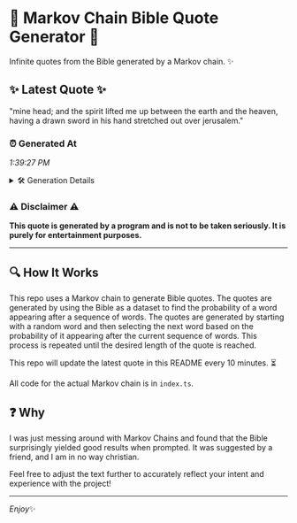 # 📖 Markov Chain Bible Quote Generator 📖

Infinite quotes from the Bible generated by a Markov chain. ✨

## ✨ Latest Quote ✨
"mine head; and the spirit lifted me up between the earth and the heaven, having a drawn sword in his hand stretched out over jerusalem."

### ⏰ Generated At
*1:39:27 PM*

<details>
    <summary>🛠️ Generation Details</summary>
    <p>
        <strong>🌱 Seed:</strong> mine<br>
        <strong>🔄 Iterations:</strong> 24<br>
        <strong>📜 Context History:</strong><br>[ mine ]: head;<br>[ mine, head; ]: and<br>[ mine, head;, and ]: the<br>[ mine, head;, and, the ]: spirit<br>[ mine, head;, and, the, spirit ]: lifted<br>[ mine, head;, and, the, spirit, lifted ]: me<br>[ head;, and, the, spirit, lifted, me ]: up<br>[ and, the, spirit, lifted, me, up ]: between<br>[ the, spirit, lifted, me, up, between ]: the<br>[ spirit, lifted, me, up, between, the ]: earth<br>[ lifted, me, up, between, the, earth ]: and<br>[ me, up, between, the, earth, and ]: the<br>[ up, between, the, earth, and, the ]: heaven,<br>[ between, the, earth, and, the, heaven, ]: having<br>[ the, earth, and, the, heaven,, having ]: a<br>[ earth, and, the, heaven,, having, a ]: drawn<br>[ and, the, heaven,, having, a, drawn ]: sword<br>[ the, heaven,, having, a, drawn, sword ]: in<br>[ heaven,, having, a, drawn, sword, in ]: his<br>[ having, a, drawn, sword, in, his ]: hand<br>[ a, drawn, sword, in, his, hand ]: stretched<br>[ drawn, sword, in, his, hand, stretched ]: out<br>[ sword, in, his, hand, stretched, out ]: over<br>[ in, his, hand, stretched, out, over ]: jerusalem.<br>
    </p>
</details>

### ⚠️ Disclaimer ⚠️
**This quote is generated by a program and is not to be taken seriously. It is purely for entertainment purposes.**

---

## 🔍 How It Works

This repo uses a Markov chain to generate Bible quotes. The quotes are generated by using the Bible as a dataset to find the probability of a word appearing after a sequence of words. The quotes are generated by starting with a random word and then selecting the next word based on the probability of it appearing after the current sequence of words. This process is repeated until the desired length of the quote is reached.

This repo will update the latest quote in this README every 10 minutes. ⏳

All code for the actual Markov chain is in `index.ts`.

## ❓ Why

I was just messing around with Markov Chains and found that the Bible surprisingly yielded good results when prompted. 
It was suggested by a friend, and I am in no way christian.

Feel free to adjust the text further to accurately reflect your intent and experience with the project!

---

*Enjoy*✨
